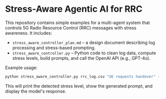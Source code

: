 # Stress-Aware Agentic AI for RRC

This repository contains simple examples for a multi-agent system that controls 5G Radio Resource Control (RRC) messages with stress awareness. It includes:

- `stress_aware_controller_plan.md` – a design document describing log processing and stress-based prompting.
- `stress_aware_controller.py` – Python code to clean log data, compute stress levels, build prompts, and call the OpenAI API (e.g., GPT-4o).

Example usage:
```bash
python stress_aware_controller.py rrc_log.csv "UE requests handover" --api-key YOUR_OPENAI_KEY
```
This will print the detected stress level, show the generated prompt, and display the model's response.
